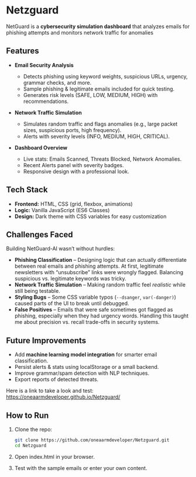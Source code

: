 # Netzguard


NetGuard is a **cybersecurity simulation dashboard** that analyzes emails for phishing attempts and monitors network traffic for anomalies

##  Features
- **Email Security Analysis**  
  - Detects phishing using keyword weights, suspicious URLs, urgency, grammar checks, and more.  
  - Sample phishing & legitimate emails included for quick testing.  
  - Generates risk levels (SAFE, LOW, MEDIUM, HIGH) with recommendations.  

- **Network Traffic Simulation**  
  - Simulates random traffic and flags anomalies (e.g., large packet sizes, suspicious ports, high frequency).  
  - Alerts with severity levels (INFO, MEDIUM, HIGH, CRITICAL).  

- **Dashboard Overview**  
  - Live stats: Emails Scanned, Threats Blocked, Network Anomalies.  
  - Recent Alerts panel with severity badges.  
  - Responsive design with a professional look.  

## Tech Stack
- **Frontend:** HTML, CSS (grid, flexbox, animations)  
- **Logic:** Vanilla JavaScript (ES6 Classes)  
- **Design:** Dark theme with CSS variables for easy customization  

##  Challenges Faced
Building NetGuard-AI wasn’t without hurdles:
- **Phishing Classification** – Designing logic that can actually differentiate between real emails and phishing attempts. At first, legitimate newsletters with “unsubscribe” links were wrongly flagged. Balancing suspicious vs. legitimate keywords was tricky.  
- **Network Traffic Simulation** – Making random traffic feel *realistic* while still being testable.  
- **Styling Bugs** – Some CSS variable typos (`--dsanger`, `var(-danger)`) caused parts of the UI to break until debugged.  
- **False Positives** – Emails that were safe sometimes got flagged as phishing, especially when they had urgency words. Handling this taught me about precision vs. recall trade-offs in security systems.  

##  Future Improvements
- Add **machine learning model integration** for smarter email classification.  
- Persist alerts & stats using localStorage or a small backend.  
- Improve grammar/spam detection with NLP techniques.  
- Export reports of detected threats.  

Here is a link to take a look and test:   https://oneaarmdeveloper.github.io/Netzguard/

##  How to Run
1. Clone the repo:  
   ```bash
   git clone https://github.com/oneaarmdeveloper/Netzguard.git
   cd Netzguard
2. Open index.html in your browser.

3. Test with the sample emails or enter your own content.
